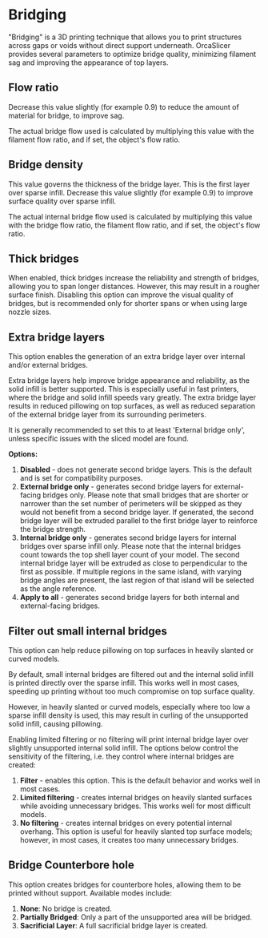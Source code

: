 # Bridging

"Bridging" is a 3D printing technique that allows you to print structures across gaps or voids without direct support underneath. OrcaSlicer provides several parameters to optimize bridge quality, minimizing filament sag and improving the appearance of top layers.

## Flow ratio

Decrease this value slightly (for example 0.9) to reduce the amount of material for bridge, to improve sag.

The actual bridge flow used is calculated by multiplying this value with the filament flow ratio, and if set, the object's flow ratio.

## Bridge density

This value governs the thickness of the bridge layer. This is the first layer over sparse infill. Decrease this value slightly (for example 0.9) to improve surface quality over sparse infill.

The actual internal bridge flow used is calculated by multiplying this value with the bridge flow ratio, the filament flow ratio, and if set, the object's flow ratio.

## Thick bridges

When enabled, thick bridges increase the reliability and strength of bridges, allowing you to span longer distances. However, this may result in a rougher surface finish. Disabling this option can improve the visual quality of bridges, but is recommended only for shorter spans or when using large nozzle sizes.

## Extra bridge layers

This option enables the generation of an extra bridge layer over internal and/or external bridges.

Extra bridge layers help improve bridge appearance and reliability, as the solid infill is better supported. This is especially useful in fast printers, where the bridge and solid infill speeds vary greatly. The extra bridge layer results in reduced pillowing on top surfaces, as well as reduced separation of the external bridge layer from its surrounding perimeters.

It is generally recommended to set this to at least 'External bridge only', unless specific issues with the sliced model are found.

**Options:**

1. **Disabled** - does not generate second bridge layers. This is the default and is set for compatibility purposes.
2. **External bridge only** - generates second bridge layers for external-facing bridges only. Please note that small bridges that are shorter or narrower than the set number of perimeters will be skipped as they would not benefit from a second bridge layer. If generated, the second bridge layer will be extruded parallel to the first bridge layer to reinforce the bridge strength.
3. **Internal bridge only** - generates second bridge layers for internal bridges over sparse infill only. Please note that the internal bridges count towards the top shell layer count of your model. The second internal bridge layer will be extruded as close to perpendicular to the first as possible. If multiple regions in the same island, with varying bridge angles are present, the last region of that island will be selected as the angle reference.
4. **Apply to all** - generates second bridge layers for both internal and external-facing bridges.

## Filter out small internal bridges

This option can help reduce pillowing on top surfaces in heavily slanted or curved models.

By default, small internal bridges are filtered out and the internal solid infill is printed directly over the sparse infill. This works well in most cases, speeding up printing without too much compromise on top surface quality.

However, in heavily slanted or curved models, especially where too low a sparse infill density is used, this may result in curling of the unsupported solid infill, causing pillowing.

Enabling limited filtering or no filtering will print internal bridge layer over slightly unsupported internal solid infill. The options below control the sensitivity of the filtering, i.e. they control where internal bridges are created:

1. **Filter** - enables this option. This is the default behavior and works well in most cases.
2. **Limited filtering** - creates internal bridges on heavily slanted surfaces while avoiding unnecessary bridges. This works well for most difficult models.
3. **No filtering** - creates internal bridges on every potential internal overhang. This option is useful for heavily slanted top surface models; however, in most cases, it creates too many unnecessary bridges.

## Bridge Counterbore hole

This option creates bridges for counterbore holes, allowing them to be printed without support. Available modes include:

1. **None**: No bridge is created.
2. **Partially Bridged**: Only a part of the unsupported area will be bridged.
3. **Sacrificial Layer**: A full sacrificial bridge layer is created.